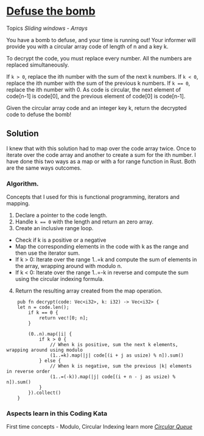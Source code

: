 # [Defuse the bomb](https://leetcode.com/problems/defuse-the-bomb/description/?envType=daily-question&envId=2024-11-18)

Topics *Sliding windows* - *Arrays*

You have a bomb to defuse, and your time is running out! Your informer will provide you with a circular array code of length of n and a key k.

To decrypt the code, you must replace every number. All the numbers are replaced simultaneously.

If `k > 0`, replace the ith number with the sum of the next k numbers.
If `k < 0`, replace the ith number with the sum of the previous k numbers.
If `k == 0`, replace the ith number with 0.
As code is circular, the next element of code[n-1] is code[0], and the previous element of code[0] is code[n-1].

Given the circular array code and an integer key k, return the decrypted code to defuse the bomb!

## Solution 
I knew that with this solution had to map over the code array twice. Once to iterate over the code array and another to create a sum for the ith number. I have done this two ways as a map or with a for range function in Rust. Both are the same ways outcomes. 

### Algorithm.
Concepts that I used for this is functional programming, iterators and mapping.  

1. Declare a pointer to the code length. 
2. Handle `k == 0`  with the length and return an zero array. 
3. Create an inclusive range loop. 
 - Check if k is a positive or a negative 
 - Map the corresponding elements in the code with k as the range and then use the iterator sum.
 - If k > 0: Iterate over the range 1..=k and compute the sum of elements in the array, wrapping around with modulo n.
 - If k < 0: Iterate over the range 1..=-k in reverse and compute the sum using the circular indexing formula.
4. Return the resulting array created from the map operation.


```
    pub fn decrypt(code: Vec<i32>, k: i32) -> Vec<i32> {
    let n = code.len();
        if k == 0 {
            return vec![0; n];
        }

        (0..n).map(|i| {
            if k > 0 {
                // When k is positive, sum the next k elements, wrapping around using modulo
                (1..=k).map(|j| code[(i + j as usize) % n]).sum()
            } else {
                // When k is negative, sum the previous |k| elements in reverse order
                (1..=(-k)).map(|j| code[(i + n - j as usize) % n]).sum()
            }
        }).collect()
    }

```


### Aspects learn in this Coding Kata

First time concepts - Modulo,  Circular Indexing learn more [*Circular Queue*](../../data-structures-and-algorithms/queues/circular_queue.md)

